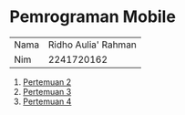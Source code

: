 # Pemrograman Mobile

<table>
    <tbody>
        <tr>
            <td>Nama</td>
            <td>Ridho Aulia' Rahman</td>
        </tr>
        <tr>
            <td>Nim</td>
            <td>2241720162</td>
        </tr>
    </tbody>
</table>

1. <a href="src/pertemuan_02/">Pertemuan 2</a>
1. <a href="src/pertemuan_03/">Pertemuan 3</a>
1. <a href="src/pertemuan_04/">Pertemuan 4</a>